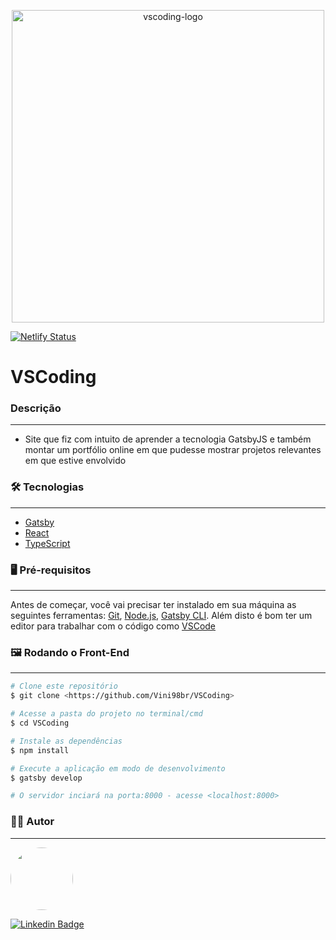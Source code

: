 <p align='center'>
  <img width="500" height="500" src='https://vscoding.com.br/static/main-c382b14fdd17008de94c1a5585b5f820.png' alt='vscoding-logo' />
</p>


[![Netlify Status](https://api.netlify.com/api/v1/badges/8656a29f-9e68-4f09-9781-369819a3fea7/deploy-status)](https://app.netlify.com/sites/vscoding/deploys)

# VSCoding

### Descrição
---
- Site que fiz com intuito de aprender a tecnologia GatsbyJS e também montar um portfólio online em que pudesse mostrar projetos relevantes em que estive envolvido <br/>

### 🛠 Tecnologias
---
- [Gatsby](https://www.gatsbyjs.com/)
- [React](https://pt-br.reactjs.org/) 
- [TypeScript](https://www.typescriptlang.org/)

### 🖥 Pré-requisitos
---
Antes de começar, você vai precisar ter instalado em sua máquina as seguintes ferramentas:
[Git](https://git-scm.com), [Node.js](https://nodejs.org/en/), [Gatsby CLI](https://www.gatsbyjs.com/docs/quick-start/).
Além disto é bom ter um editor para trabalhar com o código como [VSCode](https://code.visualstudio.com/)

### 🖼 Rodando o Front-End 
---
```bash
# Clone este repositório
$ git clone <https://github.com/Vini98br/VSCoding>

# Acesse a pasta do projeto no terminal/cmd
$ cd VSCoding

# Instale as dependências
$ npm install

# Execute a aplicação em modo de desenvolvimento
$ gatsby develop

# O servidor inciará na porta:8000 - acesse <localhost:8000>
```


### 👨‍💻 Autor
---
<img style="border-radius: 50%;" src="https://media-exp1.licdn.com/dms/image/C4D03AQFslH0kG98L1g/profile-displayphoto-shrink_200_200/0?e=1605744000&v=beta&t=onuhbh3D7XgIss9C-dgILQ66w8deH7W_Ay7TI7WESMk" width="100px;" alt=""/>


[![Linkedin Badge](https://img.shields.io/badge/-Vinicius-blue?style=flat-square&logo=Linkedin&logoColor=white&link=https://www.linkedin.com/in/vinicius-soran%C3%A7o/)](https://www.linkedin.com/in/vinicius-soran%C3%A7o/)
